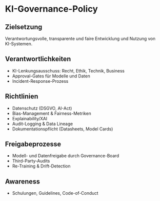 # KI-Governance-Policy

## Zielsetzung
Verantwortungsvolle, transparente und faire Entwicklung und Nutzung von KI-Systemen.

## Verantwortlichkeiten
- KI-Lenkungsausschuss: Recht, Ethik, Technik, Business
- Approval-Gates für Modelle und Daten
- Incident-Response-Prozess

## Richtlinien
- Datenschutz (DSGVO, AI-Act)
- Bias-Management & Fairness-Metriken
- Explainability/XAI
- Audit-Logging & Data Lineage
- Dokumentationspflicht (Datasheets, Model Cards)

## Freigabeprozesse
- Modell- und Datenfreigabe durch Governance-Board
- Third-Party-Audits
- Re-Training & Drift-Detection

## Awareness
- Schulungen, Guidelines, Code-of-Conduct
